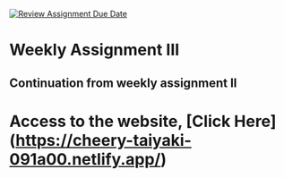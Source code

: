 [![Review Assignment Due Date](https://classroom.github.com/assets/deadline-readme-button-24ddc0f5d75046c5622901739e7c5dd533143b0c8e959d652212380cedb1ea36.svg)](https://classroom.github.com/a/nVsM4ivD)

# Weekly Assignment III

## Continuation from weekly assignment II

# Access to the website, [Click Here] (https://cheery-taiyaki-091a00.netlify.app/)

